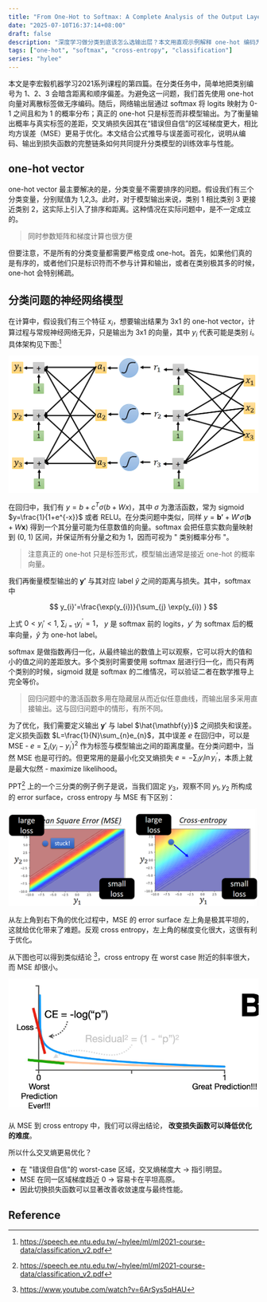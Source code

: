 ```yaml
---
title: "From One-Hot to Softmax: A Complete Analysis of the Output Layer in Classification Networks"
date: "2025-07-10T16:37:14+08:00"
draft: false
description: "深度学习做分类到底该怎么选输出层？本文用直观示例解释 one-hot 编码为何能消除“排序”误差，进一步解析 softmax 如何生成概率分布，以及交叉熵为何比 MSE 更易优化，帮助你从输入到损失函数全面理解分类神经网络的关键设计。"
tags: ["one-hot", "softmax", "cross-entropy", "classification"]
series: "hylee"
---
```


本文是李宏毅机器学习2021系列课程的第四篇。在分类任务中，简单地把类别编号为 1、2、3 会暗含距离和顺序偏差。为避免这一问题，我们首先使用 one-hot 向量对离散标签做无序编码。随后，网络输出层通过 softmax 将 logits 映射为 0-1 之间且和为 1 的概率分布；真正的 one-hot 只是标签而非模型输出。为了衡量输出概率与真实标签的差距，交叉熵损失因其在“错误但自信”的区域梯度更大，相比均方误差（MSE）更易于优化。本文结合公式推导与误差面可视化，说明从编码、输出到损失函数的完整链条如何共同提升分类模型的训练效率与性能。

<!--more-->

## one-hot vector

one-hot vector 最主要解决的是，分类变量不需要排序的问题。假设我们有三个分类变量，分别赋值为 1,2,3。此时，对于模型输出来说，类别 1 相比类别 3 更接近类别 2，这实际上引入了排序和距离。这种情况在实际问题中，是不一定成立的。

> 同时参数矩阵和梯度计算也很方便

但要注意，不是所有的分类变量都需要严格变成 one-hot。首先，如果他们真的是有序的，或者他们只是标识符而不参与计算和输出，或者在类别极其多的时候，one-hot 会特别稀疏。

## 分类问题的神经网络模型

在计算中，假设我们有三个特征 $x_{i}$，想要输出结果为 3x1 的 one-hot vector，计算过程与常规神经网络无异，只是输出为 3x1 的向量，其中 $y_{i}$ 代表可能是类别 $i$。具体架构见下图:[^1]

![l04-classification-20250709203643350](l04-classification-20250709203643350.png)

在回归中，我们有 $y=b+c^T\sigma(b+Wx)$，其中 $\sigma$ 为激活函数，常为 sigmoid $y=\frac{1}{1+e^{-x}}$ 或者 RELU。在分类问题中类似，同样 $y=\mathbf{b'}+W'\sigma(\mathbf{b}+W\mathbf{x})$ 得到一个其分量可能为任意数值的向量。softmax 会把任意实数向量映射到 (0, 1) 区间，并保证所有分量之和为 1，因而可视为 " 类别概率分布 "。

> 注意真正的 one-hot 只是标签形式，模型输出通常是接近 one-hot 的概率向量。

我们再衡量模型输出的 $\mathbf{y'}$ 与其对应 label $\hat{y}$ 之间的距离与损失。其中，$\text{softmax}$ 中

$$
y_{i}'=\frac{\exp(y_{i})}{\sum_{j} \exp(y_{i}) }
$$

上式 $0<y_{i}'<1$, $\sum_{i=1}y_{i}^{'}=1$， $y$ 是 softmax 前的 logits，$y'$ 为 softmax 后的概率向量，$\hat{y}$ 为 one-hot label。

softmax 是做指数再归一化，从最终输出的数值上可以观察，它可以将大的值和小的值之间的差距放大。多个类别时需要使用 softmax 层进行归一化，而只有两个类别的时候，sigmoid 就是 softmax 的二维情况，可以验证二者在数学推导上完全等价。

> 回归问题中的激活函数多用在隐藏层从而近似任意曲线，而输出层多采用直接输出。这与回归问题中的情形，有所不同。

为了优化，我们需要定义输出 $\mathbf{y}'$ 与 label $\hat{\mathbf{y}}$ 之间损失和误差。定义损失函数 $L=\frac{1}{N}\sum_{n}e_{n}$，其中误差 $e$ 在回归中，可以是 MSE - $e=\sum_{i}(y_{i} - y_{i}^{'})^{2}$ 作为标签与模型输出之间的距离度量。在分类问题中，当然 MSE 也是可行的。但更常用的是最小化交叉熵损失 $e=-\sum_{i}y_{i}\ln y_{i}^{'}$，本质上就是最大似然 - maximize likelihood。

PPT[^1] 上的一个三分类的例子例子是说，当我们固定 $y_{3}$，观察不同 $y_{1},y_{2}$ 所构成的 error surface，cross entropy 与 MSE 有下区别：

![l04-classification-20250710154342106](l04-classification-20250710154342106.png)

从左上角到右下角的优化过程中，MSE 的 error surface 左上角是极其平坦的，这就给优化带来了难题。反观 cross entropy，左上角的梯度变化很大，这很有利于优化。

从下图也可以得到类似结论 [^2]，cross entropy 在 worst case 附近的斜率很大，而 MSE 却很小。

![l04-classification-20250710160718631](l04-classification-20250710160718631.png)

从 MSE 到 cross entropy 中，我们可以得出结论， **改变损失函数可以降低优化的难度**。

所以什么交叉熵更易优化？

- 在 "错误但自信"的 worst-case 区域，交叉熵梯度大 → 指引明显。
- MSE 在同一区域梯度趋近 0 → 容易卡在平坦高原。
- 因此切换损失函数可以显著改善收敛速度与最终性能。

## Reference

[^1]: <https://speech.ee.ntu.edu.tw/~hylee/ml/ml2021-course-data/classification_v2.pdf>
[^2]: <https://www.youtube.com/watch?v=6ArSys5qHAU>
